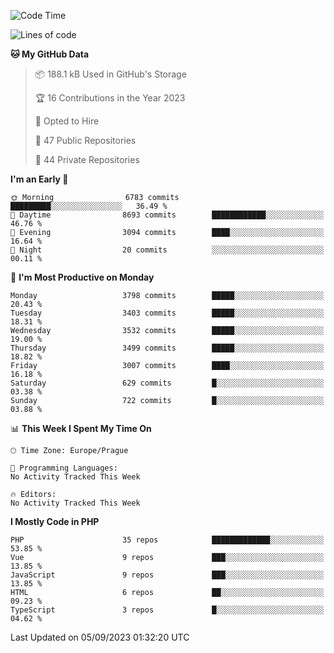 <!--START_SECTION:waka-->
![Code Time](http://img.shields.io/badge/Code%20Time-1%2C583%20hrs%2058%20mins-blue)

![Lines of code](https://img.shields.io/badge/From%20Hello%20World%20I%27ve%20Written-6.1%20million%20lines%20of%20code-blue)

**🐱 My GitHub Data** 

> 📦 188.1 kB Used in GitHub's Storage 
 > 
> 🏆 16 Contributions in the Year 2023
 > 
> 💼 Opted to Hire
 > 
> 📜 47 Public Repositories 
 > 
> 🔑 44 Private Repositories 
 > 
**I'm an Early 🐤** 

```text
🌞 Morning                6783 commits        █████████░░░░░░░░░░░░░░░░   36.49 % 
🌆 Daytime                8693 commits        ████████████░░░░░░░░░░░░░   46.76 % 
🌃 Evening                3094 commits        ████░░░░░░░░░░░░░░░░░░░░░   16.64 % 
🌙 Night                  20 commits          ░░░░░░░░░░░░░░░░░░░░░░░░░   00.11 % 
```
📅 **I'm Most Productive on Monday** 

```text
Monday                   3798 commits        █████░░░░░░░░░░░░░░░░░░░░   20.43 % 
Tuesday                  3403 commits        █████░░░░░░░░░░░░░░░░░░░░   18.31 % 
Wednesday                3532 commits        █████░░░░░░░░░░░░░░░░░░░░   19.00 % 
Thursday                 3499 commits        █████░░░░░░░░░░░░░░░░░░░░   18.82 % 
Friday                   3007 commits        ████░░░░░░░░░░░░░░░░░░░░░   16.18 % 
Saturday                 629 commits         █░░░░░░░░░░░░░░░░░░░░░░░░   03.38 % 
Sunday                   722 commits         █░░░░░░░░░░░░░░░░░░░░░░░░   03.88 % 
```


📊 **This Week I Spent My Time On** 

```text
🕑︎ Time Zone: Europe/Prague

💬 Programming Languages: 
No Activity Tracked This Week

🔥 Editors: 
No Activity Tracked This Week
```

**I Mostly Code in PHP** 

```text
PHP                      35 repos            █████████████░░░░░░░░░░░░   53.85 % 
Vue                      9 repos             ███░░░░░░░░░░░░░░░░░░░░░░   13.85 % 
JavaScript               9 repos             ███░░░░░░░░░░░░░░░░░░░░░░   13.85 % 
HTML                     6 repos             ██░░░░░░░░░░░░░░░░░░░░░░░   09.23 % 
TypeScript               3 repos             █░░░░░░░░░░░░░░░░░░░░░░░░   04.62 % 
```




 Last Updated on 05/09/2023 01:32:20 UTC
<!--END_SECTION:waka-->
<!--
**AlexKratky/AlexKratky** is a ✨ _special_ ✨ repository because its `README.md` (this file) appears on your GitHub profile.

Here are some ideas to get you started:

- 🔭 I’m currently working on ...
- 🌱 I’m currently learning ...
- 👯 I’m looking to collaborate on ...
- 🤔 I’m looking for help with ...
- 💬 Ask me about ...
- 📫 How to reach me: ...
- 😄 Pronouns: ...
- ⚡ Fun fact: ...
-->
